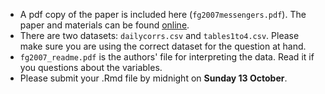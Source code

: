 
* A pdf copy of the paper is included here (`fg2007messengers.pdf`). The paper and materials can be found [online](https://www.aeaweb.org/articles?id=10.1257/aer.97.1.298). 
* There are two datasets: `dailycorrs.csv` and `tables1to4.csv`. Please make sure you are using the correct dataset for the question at hand. 
* `fg2007_readme.pdf` is the authors' file for interpreting the data. Read it if you questions about the variables. 
* Please submit your .Rmd file by midnight on **Sunday 13 October**. 
